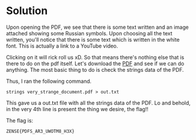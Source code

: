# Solution

Upon opening the PDF, we see that there is some text written and an image attached showing some Russian symbols. Upon choosing all the text written, you'll notice that there is some text which is written in the white font. This is actually a link to a YouTube video.

Clicking on it will rick roll us xD. So that means there's nothing else that is there to do on the pdf itself. Let's download the [PDF]() and see if we can do anything. The most basic thing to do is check the strings data of the PDF.

Thus, I ran the following command.

```
strings very_strange_document.pdf > out.txt
```

This gave us a out.txt file with all the strings data of the PDF. Lo and behold, in the very 4th line is present the thing we desire, the flag!!

The flag is:

```
ZENSE{PDFS_AR3_UWOTM8_H3X}
```
